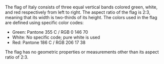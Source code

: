 The flag of Italy consists of three equal vertical bands colored green, white, and red respectively from left to right. The aspect ratio of the flag is 2:3, meaning that its width is two-thirds of its height. The colors used in the flag are defined using specific color codes:

- Green: Pantone 355 C / RGB 0 146 70
- White: No specific code; pure white is used
- Red: Pantone 186 C / RGB 206 17 38

The flag has no geometric properties or measurements other than its aspect ratio of 2:3.